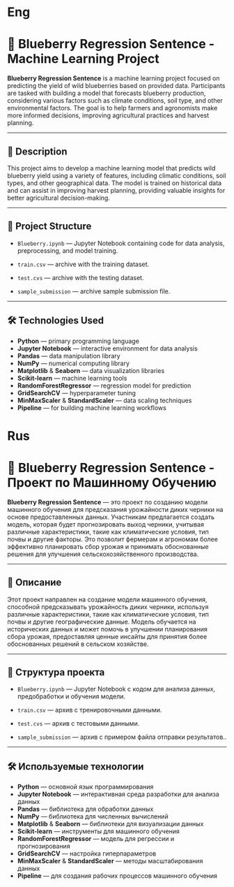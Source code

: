 # Eng
# 🍇 Blueberry Regression Sentence - Machine Learning Project

**Blueberry Regression Sentence** is a machine learning project focused on predicting the yield of wild blueberries based on provided data. Participants are tasked with building a model that forecasts blueberry production, considering various factors such as climate conditions, soil type, and other environmental factors. The goal is to help farmers and agronomists make more informed decisions, improving agricultural practices and harvest planning.

---

## 📝 Description

This project aims to develop a machine learning model that predicts wild blueberry yield using a variety of features, including climatic conditions, soil types, and other geographical data. The model is trained on historical data and can assist in improving harvest planning, providing valuable insights for better agricultural decision-making.

---

## 📁 Project Structure
- `Blueberry.ipynb` — Jupyter Notebook containing code for data analysis, preprocessing, and model training.

- `train.csv` — archive with the training dataset.

- `test.cvs` — archive with the testing dataset.

- `sample_submission` — archive sample submission file.

---

## 🛠 Technologies Used

- **Python** — primary programming language  
- **Jupyter Notebook** — interactive environment for data analysis  
- **Pandas** — data manipulation library  
- **NumPy** — numerical computing library  
- **Matplotlib** & **Seaborn** — data visualization libraries  
- **Scikit-learn** — machine learning tools  
- **RandomForestRegressor** — regression model for prediction  
- **GridSearchCV** — hyperparameter tuning  
- **MinMaxScaler** & **StandardScaler** — data scaling techniques  
- **Pipeline** — for building machine learning workflows

# Rus
# 🍇 Blueberry Regression Sentence - Проект по Машинному Обучению

**Blueberry Regression Sentence** — это проект по созданию модели машинного обучения для предсказания урожайности диких черники на основе предоставленных данных. Участникам предлагается создать модель, которая будет прогнозировать выход черники, учитывая различные характеристики, такие как климатические условия, тип почвы и другие факторы. Это позволит фермерам и агрономам более эффективно планировать сбор урожая и принимать обоснованные решения для улучшения сельскохозяйственного производства.

---

## 📝 Описание

Этот проект направлен на создание модели машинного обучения, способной предсказывать урожайность диких черники, используя различные характеристики, такие как климатические условия, тип почвы и другие географические данные. Модель обучается на исторических данных и может помочь в улучшении планирования сбора урожая, предоставляя ценные инсайты для принятия более обоснованных решений в сельском хозяйстве.

---

## 📁 Структура проекта
- `Blueberry.ipynb` — Jupyter Notebook с кодом для анализа данных, предобработки и обучения модели.

- `train.csv` — архив с тренировочными данными.

- `test.cvs` — архив с тестовыми данными.
  
- `sample_submission` — архив с примером файла отправки результатов..
  
---

## 🛠 Используемые технологии

- **Python** — основной язык программирования  
- **Jupyter Notebook** — интерактивная среда разработки для анализа данных  
- **Pandas** — библиотека для обработки данных  
- **NumPy** — библиотека для численных вычислений  
- **Matplotlib** & **Seaborn** — библиотеки для визуализации данных  
- **Scikit-learn** — инструменты для машинного обучения  
- **RandomForestRegressor** — модель для регрессии и прогнозирования  
- **GridSearchCV** — настройка гиперпараметров  
- **MinMaxScaler** & **StandardScaler** — методы масштабирования данных  
- **Pipeline** — для создания рабочих процессов машинного обучения
